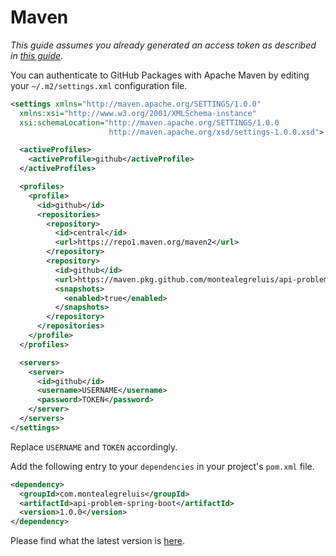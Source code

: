 # Maven

_This guide assumes you already generated an access token as described in [this guide](https://github.com/MontealegreLuis/api-problem-spring-boot/blob/main/docs/installation/authentication.md)._

You can authenticate to GitHub Packages with Apache Maven by editing your `~/.m2/settings.xml` configuration file.

```xml
<settings xmlns="http://maven.apache.org/SETTINGS/1.0.0"
  xmlns:xsi="http://www.w3.org/2001/XMLSchema-instance"
  xsi:schemaLocation="http://maven.apache.org/SETTINGS/1.0.0
                      http://maven.apache.org/xsd/settings-1.0.0.xsd">

  <activeProfiles>
    <activeProfile>github</activeProfile>
  </activeProfiles>

  <profiles>
    <profile>
      <id>github</id>
      <repositories>
        <repository>
          <id>central</id>
          <url>https://repo1.maven.org/maven2</url>
        </repository>
        <repository>
          <id>github</id>
          <url>https://maven.pkg.github.com/montealegreluis/api-problem-spring-boot</url>
          <snapshots>
            <enabled>true</enabled>
          </snapshots>
        </repository>
      </repositories>
    </profile>
  </profiles>

  <servers>
    <server>
      <id>github</id>
      <username>USERNAME</username>
      <password>TOKEN</password>
    </server>
  </servers>
</settings>
```

Replace `USERNAME` and `TOKEN` accordingly.

Add the following entry to your `dependencies` in your project's `pom.xml` file.

```xml
<dependency>
  <groupId>com.montealegreluis</groupId>
  <artifactId>api-problem-spring-boot</artifactId>
  <version>1.0.0</version>
</dependency>
```

Please find what the latest version is [here](https://github.com/MontealegreLuis/api-problem-spring-boot/packages/1275243).
